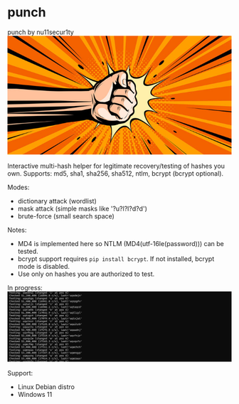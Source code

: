 # punch

punch by nu11secur1ty 
![](https://raw.githubusercontent.com/asc3t1c/punch/refs/heads/main/doc/punch.jpg)

Interactive multi-hash helper for legitimate recovery/testing of hashes you own.
Supports: md5, sha1, sha256, sha512, ntlm, bcrypt (bcrypt optional).

Modes:
  - dictionary attack (wordlist)
  - mask attack (simple masks like '?u?l?l?d?d')
  - brute-force (small search space)

Notes:
 - MD4 is implemented here so NTLM (MD4(utf-16le(password))) can be tested.
 - bcrypt support requires `pip install bcrypt`. If not installed, bcrypt mode is disabled.
 - Use only on hashes you are authorized to test.

In progress:
![](doc/Punch-in-progress.png)

Support:
- Linux Debian distro
- Windows 11

